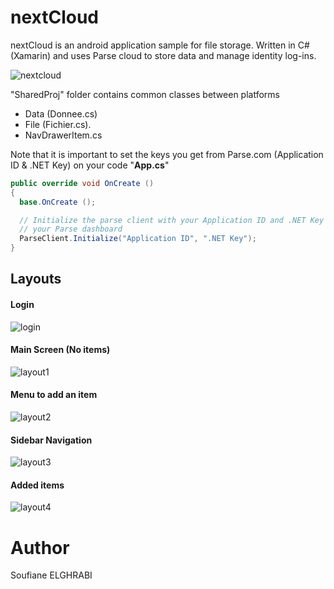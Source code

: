 # nextCloud 
nextCloud is an android application sample for file storage. Written in C# (Xamarin) and uses Parse cloud to store data and manage identity log-ins.

![nextcloud](https://user-images.githubusercontent.com/6306036/34407098-9138ed50-ebb4-11e7-8f72-71cfc6342826.jpg)

"SharedProj" folder contains common classes between platforms
*   Data (Donnee.cs)
*   File (Fichier.cs).
*   NavDrawerItem.cs

Note that it is important to set the keys you get from Parse.com (Application ID & .NET Key) on your code "**App.cs**"

```csharp
public override void OnCreate ()
{
  base.OnCreate ();

  // Initialize the parse client with your Application ID and .NET Key found on
  // your Parse dashboard
  ParseClient.Initialize("Application ID", ".NET Key");
}
```
## Layouts

#### Login

![login](https://user-images.githubusercontent.com/6306036/34412515-9bf3f7b4-ebd5-11e7-976b-002290d23a8b.jpg)

#### Main Screen (No items)

![layout1](https://user-images.githubusercontent.com/6306036/34407645-5c3ae3ee-ebb7-11e7-91c8-9f020928658c.jpg)

#### Menu to add an item

![layout2](https://user-images.githubusercontent.com/6306036/34408004-3f0c4d42-ebb9-11e7-9189-46586b73c869.jpg)

#### Sidebar Navigation

![layout3](https://user-images.githubusercontent.com/6306036/34408049-741ada9e-ebb9-11e7-9af4-23b59cb53a24.jpg)

#### Added items

![layout4](https://user-images.githubusercontent.com/6306036/34408072-9104b49a-ebb9-11e7-9897-5d01af6aacb6.jpg)


# Author
Soufiane ELGHRABI
